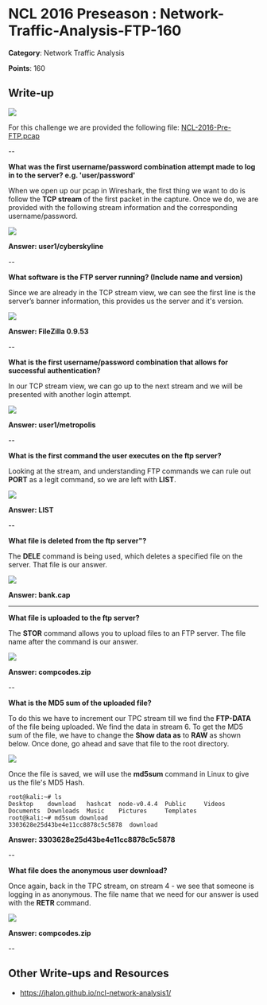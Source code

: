 # NCL 2016 Preseason : Network-Traffic-Analysis-FTP-160

__Category__: Network Traffic Analysis

__Points__: 160

## Write-up

<a href="https://jhalon.github.io/images/ncl11.png"><img src="https://jhalon.github.io/images/ncl11.png"></a>

For this challenge we are provided the following file: [NCL-2016-Pre-FTP.pcap](https://jhalon.github.io/download/NCL-2016-Pre-FTP.pcap)

--

__What was the first username/password combination attempt made to log in to the server? e.g. 'user/password'__

When we open up our pcap in Wireshark, the first thing we want to do is follow the __TCP stream__ of the first packet in the capture. Once we do, we are provided with the following stream information and the corresponding username/password.

<a href="https://jhalon.github.io/images/ncl-ftp1.png"><img src="https://jhalon.github.io/images/ncl-ftp1.png"></a>

__Answer: user1/cyberskyline__

--

__What software is the FTP server running? (Include name and version)__

Since we are already in the TCP stream view, we can see the first line is the server’s banner information, this provides us the server and it's version.

<a href="https://jhalon.github.io/images/ncl-ftp1.png"><img src="https://jhalon.github.io/images/ncl-ftp1.png"></a>

__Answer: FileZilla 0.9.53__

--

__What is the first username/password combination that allows for successful authentication?__

In our TCP stream view, we can go up to the next stream and we will be presented with another login attempt.

<a href="https://jhalon.github.io/images/ncl-ftp2.png"><img src="https://jhalon.github.io/images/ncl-ftp2.png"></a>

__Answer: user1/metropolis__

--

 __What is the first command the user executes on the ftp server?__

Looking at the stream, and understanding FTP commands we can rule out __PORT__ as a legit command, so we are left with __LIST__.

<a href="https://jhalon.github.io/images/ncl-ftp2.png"><img src="https://jhalon.github.io/images/ncl-ftp2.png"></a>

__Answer: LIST__

--

__What file is deleted from the ftp server"?__

The __DELE__ command is being used, which deletes a specified file on the server. That file is our answer.

<a href="https://jhalon.github.io/images/ncl-ftp2.png"><img src="https://jhalon.github.io/images/ncl-ftp2.png"></a>

__Answer: bank.cap__

---

__What file is uploaded to the ftp server?__

The __STOR__ command allows you to upload files to an FTP server. The file name after the command is our answer.

<a href="https://jhalon.github.io/images/ncl-ftp2.png"><img src="https://jhalon.github.io/images/ncl-ftp2.png"></a>

__Answer: compcodes.zip__

--

__What is the MD5 sum of the uploaded file?__

To do this we have to increment our TPC stream till we find the __FTP-DATA__ of the file being uploaded. We find the data in stream 6. To get the MD5 sum of the file, we have to change the __Show data as__ to __RAW__ as shown below. Once done, go ahead and save that file to the root directory. 

<a href="https://jhalon.github.io/images/ncl-ftp3.png"><img src="https://jhalon.github.io/images/ncl-ftp3.png"></a>

Once the file is saved, we will use the __md5sum__ command in Linux to give us the file's MD5 Hash.

```console
root@kali:~# ls
Desktop    download   hashcat  node-v0.4.4  Public     Videos
Documents  Downloads  Music    Pictures     Templates
root@kali:~# md5sum download
3303628e25d43be4e11cc8878c5c5878  download
```

__Answer: 3303628e25d43be4e11cc8878c5c5878__

--

__What file does the anonymous user download?__

Once again, back in the TPC stream, on stream 4 - we see that someone is logging in as anonymous. The file name that we need for our answer is used with the __RETR__ command.

<a href="https://jhalon.github.io/images/ncl-ftp4.png"><img src="https://jhalon.github.io/images/ncl-ftp4.png"></a>

__Answer: compcodes.zip__

--

## Other Write-ups and Resources

* https://jhalon.github.io/ncl-network-analysis1/
